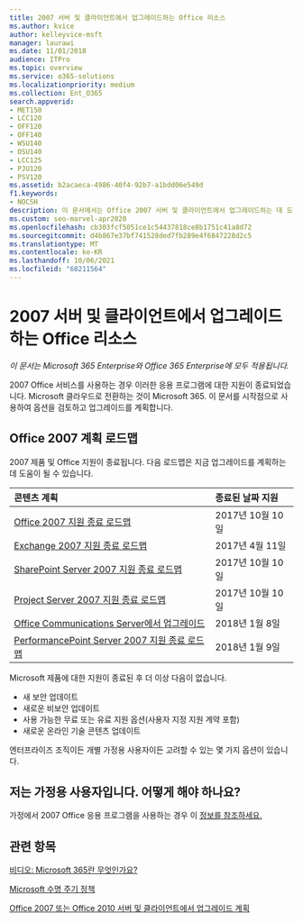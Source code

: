 ```yaml
---
title: 2007 서버 및 클라이언트에서 업그레이드하는 Office 리소스
ms.author: kvice
author: kelleyvice-msft
manager: laurawi
ms.date: 11/01/2018
audience: ITPro
ms.topic: overview
ms.service: o365-solutions
ms.localizationpriority: medium
ms.collection: Ent_O365
search.appverid:
- MET150
- LCC120
- OFF120
- OFF140
- WSU140
- OSU140
- LCC125
- PJU120
- PSV120
ms.assetid: b2acaeca-4986-40f4-92b7-a1bdd06e549d
f1.keywords:
- NOCSH
description: 이 문서에서는 Office 2007 서버 및 클라이언트에서 업그레이드하는 데 도움이 되는 리소스를 제공합니다. Office 2007에 대한 지원이 종료되었습니다.
ms.custom: seo-marvel-apr2020
ms.openlocfilehash: cb303fcf5051ce1c54437818ce8b1751c41a8d72
ms.sourcegitcommit: d4b867e37bf741528ded7fb289e4f6847228d2c5
ms.translationtype: MT
ms.contentlocale: ko-KR
ms.lasthandoff: 10/06/2021
ms.locfileid: "60211564"
---
```

# <a name="resources-to-help-you-upgrade-from-office-2007-servers-and-clients"></a>2007 서버 및 클라이언트에서 업그레이드하는 Office 리소스

*이 문서는 Microsoft 365 Enterprise와 Office 365 Enterprise에 모두 적용됩니다.*

2007 Office 서비스를 사용하는 경우 이러한 응용 프로그램에 대한 지원이 종료되었습니다. Microsoft 클라우드로 전환하는 것이 Microsoft 365. 이 문서를 시작점으로 사용하여 옵션을 검토하고 업그레이드를 계획합니다.
      
## <a name="office-2007-planning-roadmaps"></a>Office 2007 계획 로드맵
  
2007 제품 및 Office 지원이 종료됩니다. 다음 로드맵은 지금 업그레이드를 계획하는 데 도움이 될 수 있습니다.

|**콘텐츠 계획**|**종료된 날짜 지원**|
|:-----|:-----|
|[Office 2007 지원 종료 로드맵](/DeployOffice/office-2007-end-support-roadmap) <br/> |2017년 10월 10일  <br/> |
|[Exchange 2007 지원 종료 로드맵](exchange-2007-end-of-support.md) <br/> |2017년 4월 11일  <br/> |
|[SharePoint Server 2007 지원 종료 로드맵](sharepoint-2007-end-of-support.md) <br/> |2017년 10월 10일  <br/> |
|[Project Server 2007 지원 종료 로드맵](project-server-2007-end-of-support.md) <br/> |2017년 10월 10일  <br/> |
|[Office Communications Server에서 업그레이드](/SkypeForBusiness/plan-your-deployment/upgrade) <br/> |2018년 1월 8일  <br/> |
|[PerformancePoint Server 2007 지원 종료 로드맵](pps-2007-end-of-support.md) <br/> |2018년 1월 9일  <br/> |
   
Microsoft 제품에 대한 지원이 종료된 후 더 이상 다음이 없습니다.
- 새 보안 업데이트
- 새로운 비보안 업데이트
- 사용 가능한 무료 또는 유료 지원 옵션(사용자 지정 지원 계약 포함)
- 새로운 온라인 기술 콘텐츠 업데이트

엔터프라이즈 조직이든 개별 가정용 사용자이든 고려할 수 있는 몇 가지 옵션이 있습니다.

## <a name="im-a-home-user-what-do-i-do"></a>저는 가정용 사용자입니다. 어떻게 해야 하나요?

가정에서 2007 Office 응용 프로그램을 사용하는 경우 이 [정보를 참조하세요.](plan-upgrade-previous-versions-office.md#im-a-home-user-what-do-i-do)
     
## <a name="related-topics"></a>관련 항목

[비디오: Microsoft 365란 무엇인가요?](https://support.office.com/article/847caf12-2589-452c-8aca-1c009797678b.aspx)
  
[Microsoft 수명 주기 정책](/lifecycle/)

[Office 2007 또는 Office 2010 서버 및 클라이언트에서 업그레이드 계획](plan-upgrade-previous-versions-office.md)
